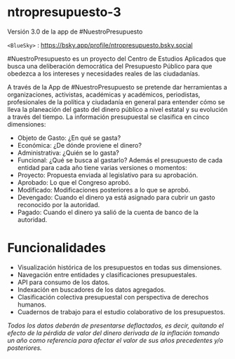 # ntropresupuesto-3
Versión 3.0 de la app de #NuestroPresupuesto

`<BlueSky>` : <https://bsky.app/profile/ntropresupuesto.bsky.social>


#NuestroPresupuesto es un proyecto del Centro de Estudios Aplicados que busca una deliberación democrática del Presupuesto Público para que obedezca a los intereses y necesidades reales de las ciudadanías.

A través de la App de #NuestroPresupuesto se pretende dar herramientas a organizaciones, activistas, académicas y académicos, periodistas, profesionales de la política y ciudadanía en general para entender cómo se lleva la planeación del gasto del dinero público a nivel estatal y su evolución a través del tiempo.  La información presupuestal se clasifica en cinco dimensiones:
+ Objeto de Gasto: ¿En qué se gasta?
+ Económica: ¿De dónde proviene el dinero?
+ Administrativa: ¿Quién se lo gasta?
+ Funcional: ¿Qué se busca al gastarlo?
Además el presupuesto de cada entidad para cada año tiene varias versiones o momentos:
+ Proyecto: Propuesta enviada al legislativo para su aprobación.
+ Aprobado: Lo que el Congreso aprobó.
+ Modificado: Modificaciones posteriores a lo que se aprobó.
+ Devengado: Cuando el dinero ya está asignado para cubrir un gasto reconocido por la autoridad.
+ Pagado: Cuando el dinero ya salió de la cuenta de banco de la autoridad.

# Funcionalidades
- Visualización histórica de los presupuestos en todas sus dimensiones.
- Navegación entre entidades y clasificaciones presupuestales.
- API para consumo de los datos.
- Indexación en buscadores de los datos agregados.
- Clasificación colectiva presupuestal con perspectiva de derechos humanos.
- Cuadernos de trabajo para el estudio colaborativo de los presupuestos.

*Todos los datos deberán de presentarse deflactados, es decir, quitando el efecto de la pérdida de valor del dinero derivada de la inflación tomando un año como referencia para afectar el valor de sus años precedentes y/o posteriores.*
